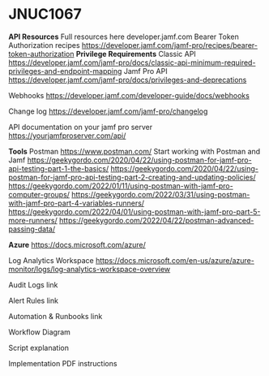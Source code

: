 # JNUC1067

**API Resources**
Full resources here developer.jamf.com
Bearer Token Authorization recipes https://developer.jamf.com/jamf-pro/recipes/bearer-token-authorization
**Privilege Requirements**
Classic API https://developer.jamf.com/jamf-pro/docs/classic-api-minimum-required-privileges-and-endpoint-mapping
Jamf Pro API https://developer.jamf.com/jamf-pro/docs/privileges-and-deprecations

Webhooks https://developer.jamf.com/developer-guide/docs/webhooks

Change log https://developer.jamf.com/jamf-pro/changelog

API documentation on your jamf pro server https://yourjamfproserver.com/api/

**Tools**
Postman https://www.postman.com/
Start working with Postman and Jamf
https://geekygordo.com/2020/04/22/using-postman-for-jamf-pro-api-testing-part-1-the-basics/
https://geekygordo.com/2020/04/22/using-postman-for-jamf-pro-api-testing-part-2-creating-and-updating-policies/
https://geekygordo.com/2022/01/11/using-postman-with-jamf-pro-computer-groups/
https://geekygordo.com/2022/03/31/using-postman-with-jamf-pro-part-4-variables-runners/
https://geekygordo.com/2022/04/01/using-postman-with-jamf-pro-part-5-more-runners/
https://geekygordo.com/2022/04/22/postman-advanced-passing-data/

**Azure**
https://docs.microsoft.com/azure/

Log Analytics Workspace
https://docs.microsoft.com/en-us/azure/azure-monitor/logs/log-analytics-workspace-overview

Audit Logs
link

Alert Rules
link

Automation & Runbooks
link

Workflow Diagram

Script explanation

Implementation
PDF instructions
